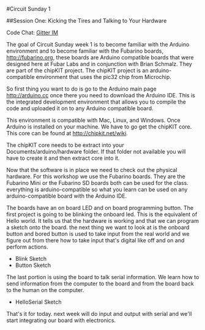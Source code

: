 #Circuit Sunday 1

##Session One: Kicking the Tires and Talking to Your Hardware

Code Chat: [Gitter IM](https://gitter.im/fubarlabs/codechat?utm_source=share-link&utm_medium=link&utm_campaign=share-link)


 The goal of Circuit Sunday week 1 is  to become familiar with the Arduino environment and to become familiar with the Fubarino boards, http://fubarino.org,  these boards are Arduino compatible boards that were designed here at Fubar Labs and in conjunction with Brian Schmalz. They are part of the chipKIT project. The chipKIT project is an arduino-compatible environment that uses the pic32 chip from Microchip.
 
So first thing you want to do is go to the Arduino main page http://arduino.cc once there you need to download the Arduino IDE. This is the integrated development environment that allows you to compile the code and uploaded it on to any Arduino compatible board.

This environment is compatible with Mac, Linux, and Windows.  Once Arduino is installed on your machine. We have to go get the chipKIT core.  This core can be found at http://chipkit.net/wiki. 

The chipKIT core needs to be extract into your Documents/arduino/hardware folder. If that folder not available you will have to create it and then extract core into it.

Now that the software is in place we need to check out the physical hardware.   For this workshop we use the Fubarino boards. They are the Fubarino Mini or the Fubarino SD boards both can be used for the class.  everything is arduino-compatible so what you learn can be used on any arduino-compatible board with the Arduino IDE. 

The boards have an on board LED and on board programming button.  The first project is going to be blinking the onboard led. This is the equivalent of Hello world. It tells us that the hardware is working and that we can program a sketch onto the board.  the next thing we want to look at is the onboard button and bored button is used to take input from the real world and we figure out from there how to take input that's digital like off and on and perform actions.

* Blink Sketch
* Button Sketch

The last portion is using the board to talk serial information. We learn how to send information from the computer to the board and from the board back to the human on the computer.

* HelloSerial Sketch

That's it for today. next week will do input and output with serial and we'll start integrating our board with electronics.


